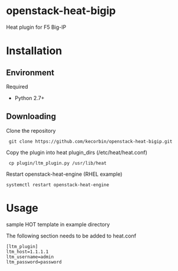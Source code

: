openstack-heat-bigip
====================

Heat plugin for F5 Big-IP 

# Installation


## Environment

Required

* Python 2.7+


## Downloading

Clone the repository

     git clone https://github.com/kecorbin/openstack-heat-bigip.git 

Copy the plugin into heat plugin_dirs (/etc/heat/heat.conf)
    
     cp plugin/ltm_plugin.py /usr/lib/heat

Restart openstack-heat-engine (RHEL example)

    systemctl restart openstack-heat-engine
    


# Usage

sample HOT template in example directory


The following section needs to be added to heat.conf

    [ltm_plugin]
    ltm_host=1.1.1.1
    ltm_username=admin
    ltm_password=password

